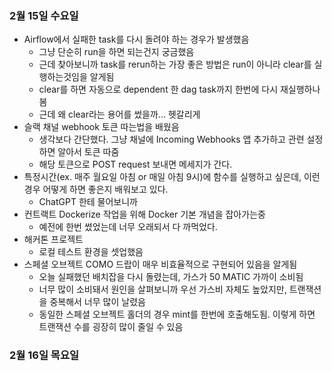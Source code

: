 ### 2월 15일 수요일

- Airflow에서 실패한 task를 다시 돌려야 하는 경우가 발생했음
  - 그냥 단순히 run을 하면 되는건지 궁금했음
  - 근데 찾아보니까 task를 rerun하는 가장 좋은 방법은 run이 아니라 clear를 실행하는것임을 알게됨
  - clear를 하면 자동으로 dependent 한 dag task까지 한번에 다시 재실행하나봄
  - 근데 왜 clear라는 용어를 썼을까... 헷갈리게
- 슬랙 채널 webhook 토큰 따는법을 배웠음
  - 생각보다 간단했다. 그냥 채널에 Incoming Webhooks 앱 추가하고 관련 설정하면 알아서 토큰 따줌
  - 해당 토큰으로 POST request 보내면 메세지가 간다.
- 특정시간(ex. 매주 월요일 아침 or 매일 아침 9시)에 함수를 실행하고 싶은데, 이런 경우 어떻게 하면 좋은지 배워보고 있다.
  - ChatGPT 한테 물어보니까
- 컨트랙트 Dockerize 작업을 위해 Docker 기본 개념을 잡아가는중
  - 예전에 한번 썼었는데 너무 오래되서 다 까먹었다.
- 해커톤 프로젝트
  - 로컬 테스트 환경을 셋업했음
- 스페셜 오브젝트 COMO 드랍이 매우 비효율적으로 구현되어 있음을 알게됨
  - 오늘 실패했던 배치잡을 다시 돌렸는데, 가스가 50 MATIC 가까이 소비됨
  - 너무 많이 소비돼서 원인을 살펴보니까 우선 가스비 자체도 높았지만, 트랜잭션을 중복해서 너무 많이 날렸음
  - 동일한 스페셜 오브젝트 홀더의 경우 mint를 한번에 호출해도됨. 이렇게 하면 트랜잭션 수를 굉장히 많이 줄일 수 있음

### 2월 16일 목요일
